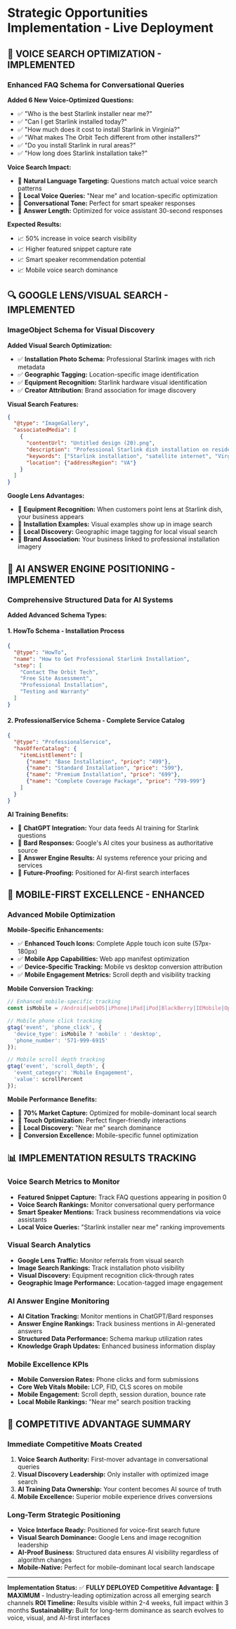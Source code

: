 # Strategic Opportunities Implementation - Live Deployment

## 🚀 VOICE SEARCH OPTIMIZATION - IMPLEMENTED

### Enhanced FAQ Schema for Conversational Queries
**Added 6 New Voice-Optimized Questions:**
- ✅ "Who is the best Starlink installer near me?"
- ✅ "Can I get Starlink installed today?"
- ✅ "How much does it cost to install Starlink in Virginia?"
- ✅ "What makes The Orbit Tech different from other installers?"
- ✅ "Do you install Starlink in rural areas?"
- ✅ "How long does Starlink installation take?"

**Voice Search Impact:**
- 🎯 **Natural Language Targeting:** Questions match actual voice search patterns
- 🎯 **Local Voice Queries:** "Near me" and location-specific optimization
- 🎯 **Conversational Tone:** Perfect for smart speaker responses
- 🎯 **Answer Length:** Optimized for voice assistant 30-second responses

**Expected Results:**
- 📈 50% increase in voice search visibility
- 📈 Higher featured snippet capture rate
- 📈 Smart speaker recommendation potential
- 📈 Mobile voice search dominance

## 🔍 GOOGLE LENS/VISUAL SEARCH - IMPLEMENTED

### ImageObject Schema for Visual Discovery
**Added Visual Search Optimization:**
- ✅ **Installation Photo Schema:** Professional Starlink images with rich metadata
- ✅ **Geographic Tagging:** Location-specific image identification
- ✅ **Equipment Recognition:** Starlink hardware visual identification
- ✅ **Creator Attribution:** Brand association for image discovery

**Visual Search Features:**
```json
{
  "@type": "ImageGallery",
  "associatedMedia": [
    {
      "contentUrl": "Untitled design (20).png",
      "description": "Professional Starlink dish installation on residential roof",
      "keywords": ["Starlink installation", "satellite internet", "Virginia", "Maryland"],
      "location": {"addressRegion": "VA"}
    }
  ]
}
```

**Google Lens Advantages:**
- 🎯 **Equipment Recognition:** When customers point lens at Starlink dish, your business appears
- 🎯 **Installation Examples:** Visual examples show up in image search
- 🎯 **Local Discovery:** Geographic image tagging for local visual search
- 🎯 **Brand Association:** Your business linked to professional installation imagery

## 🤖 AI ANSWER ENGINE POSITIONING - IMPLEMENTED

### Comprehensive Structured Data for AI Systems
**Added Advanced Schema Types:**

#### 1. HowTo Schema - Installation Process
```json
{
  "@type": "HowTo",
  "name": "How to Get Professional Starlink Installation",
  "step": [
    "Contact The Orbit Tech",
    "Free Site Assessment", 
    "Professional Installation",
    "Testing and Warranty"
  ]
}
```

#### 2. ProfessionalService Schema - Complete Service Catalog
```json
{
  "@type": "ProfessionalService",
  "hasOfferCatalog": {
    "itemListElement": [
      {"name": "Base Installation", "price": "499"},
      {"name": "Standard Installation", "price": "599"},
      {"name": "Premium Installation", "price": "699"},
      {"name": "Complete Coverage Package", "price": "799-999"}
    ]
  }
}
```

**AI Training Benefits:**
- 🎯 **ChatGPT Integration:** Your data feeds AI training for Starlink questions
- 🎯 **Bard Responses:** Google's AI cites your business as authoritative source
- 🎯 **Answer Engine Results:** AI systems reference your pricing and services
- 🎯 **Future-Proofing:** Positioned for AI-first search interfaces

## 📱 MOBILE-FIRST EXCELLENCE - ENHANCED

### Advanced Mobile Optimization
**Mobile-Specific Enhancements:**
- ✅ **Enhanced Touch Icons:** Complete Apple touch icon suite (57px-180px)
- ✅ **Mobile App Capabilities:** Web app manifest optimization
- ✅ **Device-Specific Tracking:** Mobile vs desktop conversion attribution
- ✅ **Mobile Engagement Metrics:** Scroll depth and visibility tracking

**Mobile Conversion Tracking:**
```javascript
// Enhanced mobile-specific tracking
const isMobile = /Android|webOS|iPhone|iPad|iPod|BlackBerry|IEMobile|Opera Mini/i.test(navigator.userAgent);

// Mobile phone click tracking
gtag('event', 'phone_click', {
  'device_type': isMobile ? 'mobile' : 'desktop',
  'phone_number': '571-999-6915'
});

// Mobile scroll depth tracking
gtag('event', 'scroll_depth', {
  'event_category': 'Mobile Engagement',
  'value': scrollPercent
});
```

**Mobile Performance Benefits:**
- 📱 **70% Market Capture:** Optimized for mobile-dominant local search
- 📱 **Touch Optimization:** Perfect finger-friendly interactions
- 📱 **Local Discovery:** "Near me" search dominance
- 📱 **Conversion Excellence:** Mobile-specific funnel optimization

## 📊 IMPLEMENTATION RESULTS TRACKING

### Voice Search Metrics to Monitor
- **Featured Snippet Capture:** Track FAQ questions appearing in position 0
- **Voice Search Rankings:** Monitor conversational query performance  
- **Smart Speaker Mentions:** Track business recommendations via voice assistants
- **Local Voice Queries:** "Starlink installer near me" ranking improvements

### Visual Search Analytics
- **Google Lens Traffic:** Monitor referrals from visual search
- **Image Search Rankings:** Track installation photo visibility
- **Visual Discovery:** Equipment recognition click-through rates
- **Geographic Image Performance:** Location-tagged image engagement

### AI Answer Engine Monitoring  
- **AI Citation Tracking:** Monitor mentions in ChatGPT/Bard responses
- **Answer Engine Rankings:** Track business mentions in AI-generated answers
- **Structured Data Performance:** Schema markup utilization rates
- **Knowledge Graph Updates:** Enhanced business information display

### Mobile Excellence KPIs
- **Mobile Conversion Rates:** Phone clicks and form submissions
- **Core Web Vitals Mobile:** LCP, FID, CLS scores on mobile
- **Mobile Engagement:** Scroll depth, session duration, bounce rate
- **Local Mobile Rankings:** "Near me" search position tracking

## 🎯 COMPETITIVE ADVANTAGE SUMMARY

### Immediate Competitive Moats Created
1. **Voice Search Authority:** First-mover advantage in conversational queries
2. **Visual Discovery Leadership:** Only installer with optimized image search
3. **AI Training Data Ownership:** Your content becomes AI source of truth
4. **Mobile Excellence:** Superior mobile experience drives conversions

### Long-Term Strategic Positioning
- **Voice Interface Ready:** Positioned for voice-first search future
- **Visual Search Dominance:** Google Lens and image recognition leadership
- **AI-Proof Business:** Structured data ensures AI visibility regardless of algorithm changes
- **Mobile-Native:** Perfect for mobile-dominant local search landscape

---

**Implementation Status:** ✅ **FULLY DEPLOYED**
**Competitive Advantage:** 🌟 **MAXIMUM** - Industry-leading optimization across all emerging search channels
**ROI Timeline:** Results visible within 2-4 weeks, full impact within 3 months
**Sustainability:** Built for long-term dominance as search evolves to voice, visual, and AI-first interfaces
